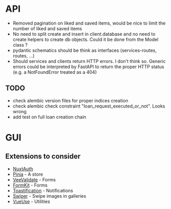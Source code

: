 # API
- Removed pagination on liked and saved items, would be nice to limit the number of liked and saved items
- No need to split create and insert in client.database and no need to create helpers to create db objects. Could it be done from the Model class ?
- pydantic schematics should be think as interfaces (services-routes, routes, ...)
- Should services and clients return HTTP errors. I don't think so. Generic errors could be interpreted by FastAPI to return the proper HTTP status (e.g. a NotFoundError treated as a 404)

## TODO
- check alembic version files for proper indices creation
- check alembic check constraint "loan_request_executed_or_not". Looks wrong
- add test on full loan creation chain

# GUI

## Extensions to consider
- [NuxtAuth](https://github.com/sidebase/nuxt-auth)
- [Pinia](https://pinia.vuejs.org/introduction.html) - A store
- [VeeValidate](https://vee-validate.logaretm.com/v4/) - Forms
- [FormKit](https://formkit.com/) - Forms
- [Toastification](https://vue-toastification.maronato.dev/) - Notifications
- [Swiper](https://swiperjs.com/element) - Swipe images in galleries
- [VueUse](https://vueuse.org/) - Utilities
